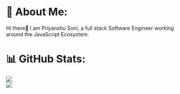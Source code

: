 # 💫 About Me:
Hi there👋
I am Priyanshu Soni, a full stack Software Engineer working around the JavaScript Ecosystem.

# 📊 GitHub Stats:
![](https://github-readme-stats.vercel.app/api?username=priyanshuxdev&theme=material-palenight&hide_border=false&include_all_commits=true&count_private=true)<br/>
![](https://github-readme-streak-stats.herokuapp.com/?user=priyanshuxdev&theme=material-palenight&hide_border=false)<br/>


<!-- Proudly created with GPRM ( https://gprm.itsvg.in ) -->
